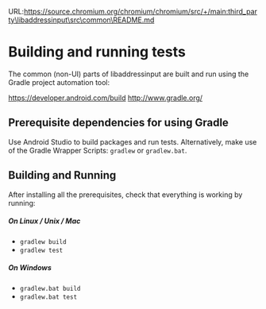 URL:https://source.chromium.org/chromium/chromium/src/+/main:third_party\libaddressinput\src\common\README.md
# Building and running tests

The common (non-UI) parts of libaddressinput are built and run using the Gradle
project automation tool:

https://developer.android.com/build http://www.gradle.org/

## Prerequisite dependencies for using Gradle

Use Android Studio to build packages and run tests. Alternatively, make use of
the Gradle Wrapper Scripts: `gradlew` or `gradlew.bat`.

## Building and Running

After installing all the prerequisites, check that everything is working by
running:

##### On Linux / Unix / Mac

-   `gradlew build`
-   `gradlew test`

##### On Windows

-   `gradlew.bat build`
-   `gradlew.bat test`
